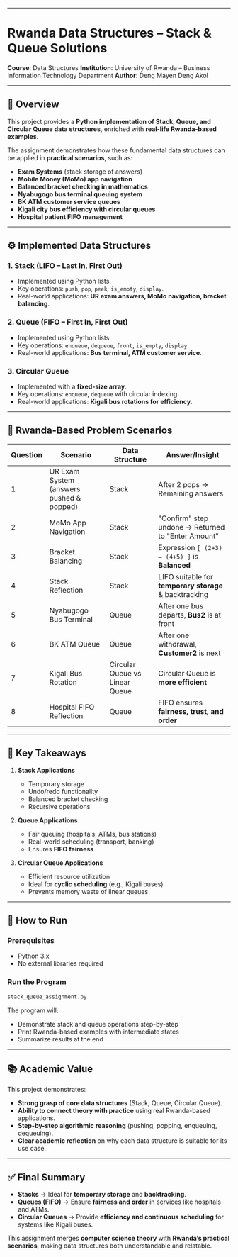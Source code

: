 
---

# Rwanda Data Structures – Stack & Queue Solutions

**Course**: Data Structures
**Institution**: University of Rwanda – Business Information Technology Department
**Author**: Deng Mayen Deng Akol

---

## 📘 Overview

This project provides a **Python implementation of Stack, Queue, and Circular Queue data structures**, enriched with **real-life Rwanda-based examples**.

The assignment demonstrates how these fundamental data structures can be applied in **practical scenarios**, such as:

* **Exam Systems** (stack storage of answers)
* **Mobile Money (MoMo) app navigation**
* **Balanced bracket checking in mathematics**
* **Nyabugogo bus terminal queuing system**
* **BK ATM customer service queues**
* **Kigali city bus efficiency with circular queues**
* **Hospital patient FIFO management**

---

## ⚙️ Implemented Data Structures

### 1. **Stack (LIFO – Last In, First Out)**

* Implemented using Python lists.
* Key operations: `push`, `pop`, `peek`, `is_empty`, `display`.
* Real-world applications: **UR exam answers, MoMo navigation, bracket balancing**.

### 2. **Queue (FIFO – First In, First Out)**

* Implemented using Python lists.
* Key operations: `enqueue`, `dequeue`, `front`, `is_empty`, `display`.
* Real-world applications: **Bus terminal, ATM customer service**.

### 3. **Circular Queue**

* Implemented with a **fixed-size array**.
* Key operations: `enqueue`, `dequeue` with circular indexing.
* Real-world applications: **Kigali bus rotations for efficiency**.

---

## 📝 Rwanda-Based Problem Scenarios

| **Question** | **Scenario**                             | **Data Structure**             | **Answer/Insight**                                     |
| ------------ | ---------------------------------------- | ------------------------------ | ------------------------------------------------------ |
| 1            | UR Exam System (answers pushed & popped) | Stack                          | After 2 pops → Remaining answers                       |
| 2            | MoMo App Navigation                      | Stack                          | "Confirm" step undone → Returned to "Enter Amount"     |
| 3            | Bracket Balancing                        | Stack                          | Expression `[ (2+3) – (4+5) ]` is **Balanced**         |
| 4            | Stack Reflection                         | Stack                          | LIFO suitable for **temporary storage** & backtracking |
| 5            | Nyabugogo Bus Terminal                   | Queue                          | After one bus departs, **Bus2** is at front            |
| 6            | BK ATM Queue                             | Queue                          | After one withdrawal, **Customer2** is next            |
| 7            | Kigali Bus Rotation                      | Circular Queue vs Linear Queue | Circular Queue is **more efficient**                   |
| 8            | Hospital FIFO Reflection                 | Queue                          | FIFO ensures **fairness, trust, and order**            |

---

## 🔑 Key Takeaways

1. **Stack Applications**

   * Temporary storage
   * Undo/redo functionality
   * Balanced bracket checking
   * Recursive operations

2. **Queue Applications**

   * Fair queuing (hospitals, ATMs, bus stations)
   * Real-world scheduling (transport, banking)
   * Ensures **FIFO fairness**

3. **Circular Queue Applications**

   * Efficient resource utilization
   * Ideal for **cyclic scheduling** (e.g., Kigali buses)
   * Prevents memory waste of linear queues

---

## 🚀 How to Run

### Prerequisites

* Python 3.x
* No external libraries required

### Run the Program

```bash
stack_queue_assignment.py
```

The program will:

* Demonstrate stack and queue operations step-by-step
* Print Rwanda-based examples with intermediate states
* Summarize results at the end

---

## 📚 Academic Value

This project demonstrates:

* **Strong grasp of core data structures** (Stack, Queue, Circular Queue).
* **Ability to connect theory with practice** using real Rwanda-based applications.
* **Step-by-step algorithmic reasoning** (pushing, popping, enqueuing, dequeuing).
* **Clear academic reflection** on why each data structure is suitable for its use case.

---

## ✅ Final Summary

* **Stacks** → Ideal for **temporary storage** and **backtracking**.
* **Queues (FIFO)** → Ensure **fairness and order** in services like hospitals and ATMs.
* **Circular Queues** → Provide **efficiency and continuous scheduling** for systems like Kigali buses.

This assignment merges **computer science theory** with **Rwanda’s practical scenarios**, making data structures both understandable and relatable.
